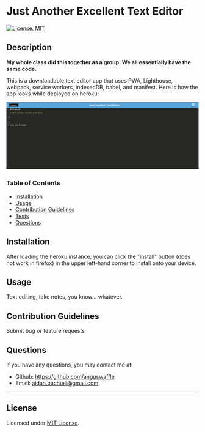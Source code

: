 # Just Another Excellent Text Editor
  
  [![License: MIT](https://img.shields.io/badge/License-MIT-yellow.svg)](https://opensource.org/licenses/MIT)

  ## Description

**My whole class did this together as a group. We all essentially have the same code.**


  This is a downloadable text editor app that uses PWA, Lighthouse, webpack, service workers, indexedDB, babel, and manifest. Here is how the app looks while deployed on heroku:

  ![Heroku preview of the text editor](./Assets/preview.png)

  ### Table of Contents

  * [Installation](#installation)
  * [Usage](#usage)
  * [Contribution Guidelines](#contribution-guidelines)
  * [Tests](#tests)
  * [Questions](#questions)
  

  ## Installation

  After loading the heroku instance, you can click the "install" button (does not work in firefox) in the upper left-hand corner to install onto your device. 


  ## Usage

  Text editing, take notes, you know... whatever.


  ## Contribution Guidelines

  Submit bug or feature requests


  ## Questions

  If you have any questions, you may contact me at: 

  * Github: https://github.com/anguswaffle
  * Email: aidan.bachtell@gmail.com

  ---

  ## License 

  Licensed under [MIT License](https://opensource.org/licenses/MIT). 
